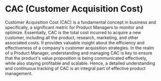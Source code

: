 # CAC (Customer Acquisition Cost)

Customer Acquisition Cost (CAC) is a fundamental concept in business and specifically, a significant metric for Product Managers to monitor and optimize. Essentially, CAC is the total cost incurred to acquire a new customer, including all the product, research, marketing, and other associated costs. It provides valuable insight about the efficiency and effectiveness of a company's customer acquisition strategies. In the realm of a Product Manager, understanding and managing CAC is key to ensure that the product's value proposition is being communicated effectively, while also staying profitable and scalable. Hence, a detailed understanding and continuous tracking of CAC is an integral part of effective product management.